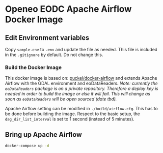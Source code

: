 # Openeo EODC Apache Airflow Docker Image

## Edit Environment variables

Copy `sample.env` to `.env` and update the file as needed. This file is included in the `.gitignore` by default. Do not change this.

### Build the Docker Image

This docker image is based on: [puckel/docker-airflow](https://github.com/puckel/docker-airflow) and extends Apache Airflow with the GDAL environment and eoDataReaders. *Note: currently the `eoDataReaders` package is on a private repository. Therefore a deploy key is needed in order to build the image or else it will fail. This will change as soon as `eoDataReaders` will be open sourced (date tbd).*

Apache Airflow setting can be modified in `./build/airflow.cfg`. This has to be done before building the image. Respect to the basic setup, the `dag_dir_list_interval` is set to 1 second (instead of 5 minutes).

## Bring up Apache Airflow

```bash
docker-compose up -d
```
